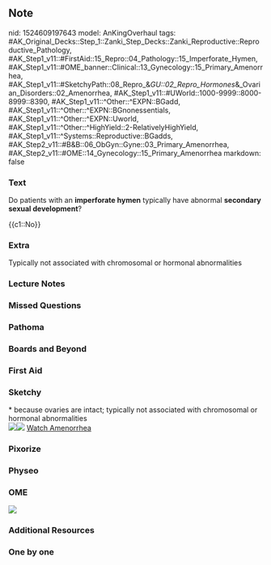 ## Note
nid: 1524609197643
model: AnKingOverhaul
tags: #AK_Original_Decks::Step_1::Zanki_Step_Decks::Zanki_Reproductive::Reproductive_Pathology, #AK_Step1_v11::#FirstAid::15_Repro::04_Pathology::15_Imperforate_Hymen, #AK_Step1_v11::#OME_banner::Clinical::13_Gynecology::15_Primary_Amenorrhea, #AK_Step1_v11::#SketchyPath::08_Repro_&_GU::02_Repro_Hormones_&_Ovarian_Disorders::02_Amenorrhea, #AK_Step1_v11::#UWorld::1000-9999::8000-8999::8390, #AK_Step1_v11::^Other::^EXPN::BGadd, #AK_Step1_v11::^Other::^EXPN::BGnonessentials, #AK_Step1_v11::^Other::^EXPN::Uworld, #AK_Step1_v11::^Other::^HighYield::2-RelativelyHighYield, #AK_Step1_v11::^Systems::Reproductive::BGadds, #AK_Step2_v11::#B&B::06_ObGyn::Gyne::03_Primary_Amenorrhea, #AK_Step2_v11::#OME::14_Gynecology::15_Primary_Amenorrhea
markdown: false

### Text
Do patients with an <b>imperforate hymen</b> typically have
abnormal <b>secondary sexual development</b>?
<div>
  {{c1::No}}
</div>

### Extra
Typically not associated with chromosomal or hormonal abnormalities

### Lecture Notes


### Missed Questions


### Pathoma


### Boards and Beyond


### First Aid


### Sketchy
<div>
  * because ovaries are intact; typically not associated with
  chromosomal or hormonal abnormalities
</div><img src=
"18.%20Imperforate%20Hymen%20Normal%20Secondary%20Sex%20Characteristics_1566160514431.jpg"><img src="Complete%20Sketch-40fcb2cb5a1800952856064f619e52938faea232_1566160514431.jpg">
<a href=
"https://dashboard.sketchy.com/study/medical/courses/medical-pathophysiology/units/medical-pathophysiology-reproductive-gu/videos/medical-pathophysiology-reproductive-and-gu-reproductive-hormones-and-ovarian-disorders-amenorrhea?utm_source=anki&utm_medium=partnership&utm_campaign=february_update&utm_content=medical">
Watch Amenorrhea</a>

### Pixorize


### Physeo


### OME
<div class="ome-widget">
  <a href=
  "https://onlinemeded.org/spa/gynecology/primary-amenorrhea/acquire?ref=anki">
  <img src="_OME_AnkiFlashcards_Lesson_3.png"></a>
</div>

### Additional Resources


### One by one

